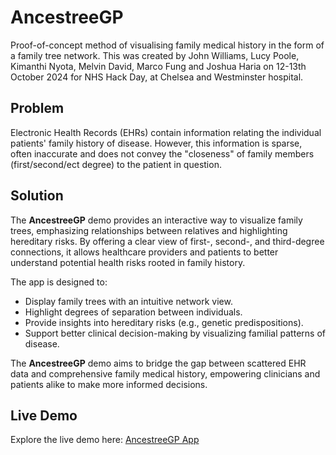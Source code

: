 # AncestreeGP

Proof-of-concept method of visualising family medical history in the form of a family tree network.
This was created by John Williams, Lucy Poole, Kimanthi Nyota, Melvin David, Marco Fung and Joshua Haria on 12-13th October 2024 for NHS Hack Day, at Chelsea and Westminster hospital. 

## Problem
Electronic Health Records (EHRs) contain information relating the individual patients' family history of disease. 
However, this information is sparse, often inaccurate and does not convey the "closeness" of family members (first/second/ect degree) to the patient in question. 

## Solution
The **AncestreeGP** demo provides an interactive way to visualize family trees, emphasizing relationships between relatives and highlighting hereditary risks. By offering a clear view of first-, second-, and third-degree connections, it allows healthcare providers and patients to better understand potential health risks rooted in family history.

The app is designed to:
- Display family trees with an intuitive network view.
- Highlight degrees of separation between individuals.
- Provide insights into hereditary risks (e.g., genetic predispositions).
- Support better clinical decision-making by visualizing familial patterns of disease.

The **AncestreeGP** demo aims to bridge the gap between scattered EHR data and comprehensive family medical history, empowering clinicians and patients alike to make more informed decisions.

## Live Demo
Explore the live demo here: [AncestreeGP App](https://ancestreegp.streamlit.app/)

